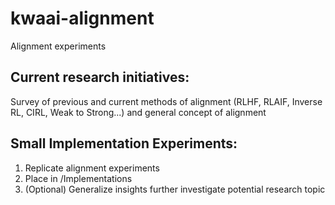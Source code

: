 # kwaai-alignment
Alignment experiments

## Current research initiatives:
Survey of previous and current methods of alignment (RLHF, RLAIF, Inverse RL, CIRL, Weak to Strong...) and general concept of alignment

## Small Implementation Experiments:
1) Replicate alignment experiments
2) Place in /Implementations
3) (Optional) Generalize insights further investigate potential research topic 

